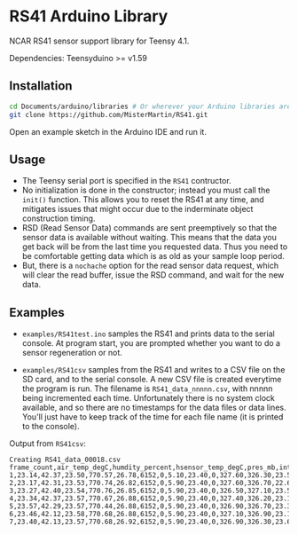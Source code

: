 # RS41 Arduino Library
NCAR RS41 sensor support library for Teensy 4.1.

Dependencies: Teensyduino >= v1.59

## Installation
```sh
cd Documents/arduino/libraries # Or wherever your Arduino libraries are
git clone https://github.com/MisterMartin/RS41.git
```
Open an example sketch in the Arduino IDE and run it.

## Usage
- The Teensy serial port is specified in the `RS41` contructor.
- No initialization is done in the constructor; instead you
  must call the `init()` function. This allows you to reset
  the RS41 at any time, and mitigates issues that might occur
  due to the inderminate object construction timing.
- RSD (Read Sensor Data) commands are sent preemptively so that
  the sensor data is available without waiting. This means that
  the data you get back will be from the last time you requested
  data. Thus you need to be comfortable getting data which is
  as old as your sample loop period.
- But, there is a `nochache` option for the read sensor data
  request, which will clear the read buffer, issue the RSD
  command, and wait for the new data.

## Examples
- `examples/RS41test.ino` samples the RS41 and prints data to the serial console.
  At program start, you are prompted whether you want to do a sensor regeneration or not.

- `examples/RS41csv` samples from the RS41 and writes to a CSV file on the SD card, and to the serial console.
  A new CSV file is created everytime the program is run. The filename is `RS41_data_nnnnn.csv`, with
  nnnnn being incremented each time.
  Unfortunately there is no system clock available, and so there are no timestamps for the
  data files or data lines. You'll just have to keep track of the time for each file name
  (it is printed to the console).

Output from `RS41csv`:
```
Creating RS41_data_00018.csv
frame_count,air_temp_degC,humdity_percent,hsensor_temp_degC,pres_mb,internal_temp_degC,module_status,module_error,pcb_supply_V,lsm303_temp_degC,pcb_heater_on,mag_hdgXY_deg,mag_hdgXZ_deg,mag_hdgYZ_deg,accelX_mG,accelY_mG,accelZ_mG
1,23.14,42.37,23.50,770.57,26.78,6152,0,5.10,23.40,0,327.60,326.30,23.50,522.00,341.00,784.00
2,23.17,42.31,23.53,770.74,26.82,6152,0,5.90,23.40,0,327.60,326.70,22.60,527.00,336.00,803.00
3,23.27,42.40,23.54,770.76,26.85,6152,0,5.90,23.40,0,326.50,327.10,23.50,517.00,344.00,795.00
4,23.34,42.37,23.57,770.67,26.88,6152,0,5.90,23.40,0,327.40,326.20,23.10,529.00,339.00,788.00
5,23.57,42.29,23.57,770.44,26.88,6152,0,5.90,23.40,0,326.90,326.70,23.30,528.00,344.00,801.00
6,23.46,42.12,23.58,770.68,26.88,6152,0,5.90,23.40,0,327.10,326.90,23.10,519.00,341.00,794.00
7,23.40,42.13,23.57,770.68,26.92,6152,0,5.90,23.40,0,326.90,326.30,23.60,526.00,344.00,787.00
```



  


